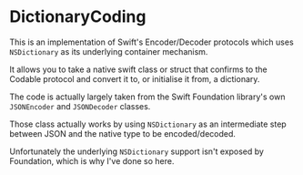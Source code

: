 # DictionaryCoding

This is an implementation of Swift's Encoder/Decoder protocols which uses `NSDictionary` as its underlying container mechanism.

It allows you to take a native swift class or struct that confirms to the Codable protocol and convert it to, or initialise it from, a dictionary.

The code is actually largely taken from the Swift Foundation library's own `JSONEncoder` and `JSONDecoder` classes. 

Those class actually works by using `NSDictionary` as an intermediate step between JSON and the native type to be encoded/decoded.  

Unfortunately the underlying `NSDictionary` support isn't exposed by Foundation, which is why I've done so here. 


